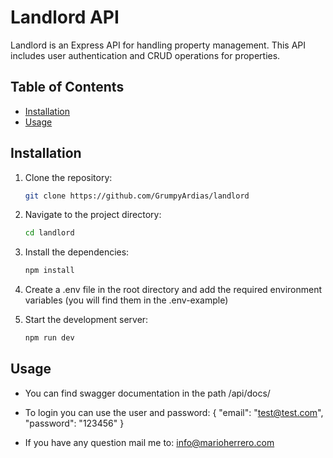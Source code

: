 # Landlord API

Landlord is an Express API for handling property management. This API includes user authentication and CRUD operations for properties.

## Table of Contents

- [Installation](#installation)
- [Usage](#usage)

## Installation

1. Clone the repository:
   ```bash
   git clone https://github.com/GrumpyArdias/landlord
   ```
2. Navigate to the project directory:
   ```bash
   cd landlord
   ```
3. Install the dependencies:
   ```bash
   npm install
   ```
4. Create a .env file in the root directory and add the required environment variables (you will find them in the .env-example)

5. Start the development server:
   ```bash
   npm run dev
   ```

## Usage

- You can find swagger documentation in the path /api/docs/
- To login you can use the user and password:
  {
  "email": "test@test.com",
  "password": "123456"
  }

- If you have any question mail me to: info@marioherrero.com
